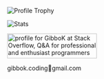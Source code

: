 ![Profile Trophy](https://github-profile-trophy.vercel.app/?username=gibbok)

![Stats](https://github-readme-stats.vercel.app/api/?username=gibbok)

<a href="https://stackoverflow.com/users/379008/gibbok"><img src="https://stackoverflow.com/users/flair/379008.png" width="208" height="58" alt="profile for GibboK at Stack Overflow, Q&amp;A for professional and enthusiast programmers" title="profile for GibboK at Stack Overflow, Q&amp;A for professional and enthusiast programmers"></a>

gibbok.coding📧gmail.com
